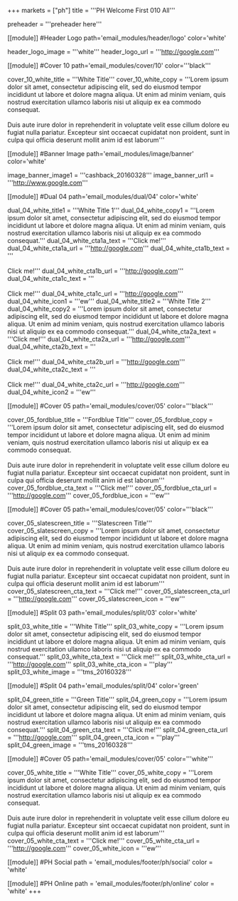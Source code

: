 +++
markets = ["ph"]
title = '''PH Welcome First 010 All'''

preheader = '''preheader here'''

[[module]] #Header Logo
path='email_modules/header/logo'
color='white'

  header_logo_image = '''white'''
  header_logo_url = '''http://google.com'''

[[module]] #Cover 10
path='email_modules/cover/10'
color='''black'''
 
  cover_10_white_title = '''White Title'''
  cover_10_white_copy = '''Lorem ipsum dolor sit amet, consectetur adipiscing elit, sed do eiusmod tempor incididunt ut labore et dolore magna aliqua. Ut enim ad minim veniam, quis nostrud exercitation ullamco laboris nisi ut aliquip ex ea commodo consequat.<br><br>Duis aute irure dolor in reprehenderit in voluptate velit esse cillum dolore eu fugiat nulla pariatur. Excepteur sint occaecat cupidatat non proident, sunt in culpa qui officia deserunt mollit anim id est laborum'''

[[module]] #Banner Image
path='email_modules/image/banner'
color='white'

  image_banner_image1 = '''cashback_20160328'''
  image_banner_url1 = '''http://www.google.com'''

[[module]] #Dual 04
path='email_modules/dual/04'
color='white'

  dual_04_white_title1 = '''White Title 1'''
  dual_04_white_copy1 = '''Lorem ipsum dolor sit amet, consectetur adipiscing elit, sed do eiusmod tempor incididunt ut labore et dolore magna aliqua. Ut enim ad minim veniam, quis nostrud exercitation ullamco laboris nisi ut aliquip ex ea commodo consequat.'''
  dual_04_white_cta1a_text = '''Click me!'''
  dual_04_white_cta1a_url = '''http://google.com'''
  dual_04_white_cta1b_text = '''</br></br>Click me!'''
  dual_04_white_cta1b_url = '''http://google.com'''
  dual_04_white_cta1c_text = '''</br></br>Click me!'''
  dual_04_white_cta1c_url = '''http://google.com'''
  dual_04_white_icon1 = '''ew'''
  dual_04_white_title2 = '''White Title 2'''
  dual_04_white_copy2 = '''Lorem ipsum dolor sit amet, consectetur adipiscing elit, sed do eiusmod tempor incididunt ut labore et dolore magna aliqua. Ut enim ad minim veniam, quis nostrud exercitation ullamco laboris nisi ut aliquip ex ea commodo consequat.'''
  dual_04_white_cta2a_text = '''Click me!'''
  dual_04_white_cta2a_url = '''http://google.com'''
  dual_04_white_cta2b_text = '''</br></br>Click me!'''
  dual_04_white_cta2b_url = '''http://google.com'''
  dual_04_white_cta2c_text = '''</br></br>Click me!'''
  dual_04_white_cta2c_url = '''http://google.com'''
  dual_04_white_icon2 = '''ew'''

[[module]] #Cover 05
path='email_modules/cover/05'
color='''black'''

  cover_05_fordblue_title = '''Fordblue Title'''
  cover_05_fordblue_copy = '''Lorem ipsum dolor sit amet, consectetur adipiscing elit, sed do eiusmod tempor incididunt ut labore et dolore magna aliqua. Ut enim ad minim veniam, quis nostrud exercitation ullamco laboris nisi ut aliquip ex ea commodo consequat.<br><br>Duis aute irure dolor in reprehenderit in voluptate velit esse cillum dolore eu fugiat nulla pariatur. Excepteur sint occaecat cupidatat non proident, sunt in culpa qui officia deserunt mollit anim id est laborum'''
  cover_05_fordblue_cta_text = '''Click me!'''
  cover_05_fordblue_cta_url = '''http://google.com'''
  cover_05_fordblue_icon = '''ew'''

[[module]] #Cover 05
path='email_modules/cover/05'
color='''black'''

  cover_05_slatescreen_title = '''Slatescreen Title'''
  cover_05_slatescreen_copy = '''Lorem ipsum dolor sit amet, consectetur adipiscing elit, sed do eiusmod tempor incididunt ut labore et dolore magna aliqua. Ut enim ad minim veniam, quis nostrud exercitation ullamco laboris nisi ut aliquip ex ea commodo consequat.<br><br>Duis aute irure dolor in reprehenderit in voluptate velit esse cillum dolore eu fugiat nulla pariatur. Excepteur sint occaecat cupidatat non proident, sunt in culpa qui officia deserunt mollit anim id est laborum'''
  cover_05_slatescreen_cta_text = '''Click me!'''
  cover_05_slatescreen_cta_url = '''http://google.com'''
  cover_05_slatescreen_icon = '''ew'''

[[module]] #Split 03
path='email_modules/split/03'
color='white'

  split_03_white_title = '''White Title'''
  split_03_white_copy = '''Lorem ipsum dolor sit amet, consectetur adipiscing elit, sed do eiusmod tempor incididunt ut labore et dolore magna aliqua. Ut enim ad minim veniam, quis nostrud exercitation ullamco laboris nisi ut aliquip ex ea commodo consequat.'''
  split_03_white_cta_text = '''Click me!'''
  split_03_white_cta_url = '''http://google.com'''
  split_03_white_cta_icon = '''play'''
  split_03_white_image = '''tms_20160328'''

[[module]] #Split 04
path='email_modules/split/04'
color='green'

  split_04_green_title = '''Green Title'''
  split_04_green_copy = '''Lorem ipsum dolor sit amet, consectetur adipiscing elit, sed do eiusmod tempor incididunt ut labore et dolore magna aliqua. Ut enim ad minim veniam, quis nostrud exercitation ullamco laboris nisi ut aliquip ex ea commodo consequat.'''
  split_04_green_cta_text = '''Click me!'''
  split_04_green_cta_url = '''http://google.com'''
  split_04_green_cta_icon = '''play'''
  split_04_green_image = '''tms_20160328'''

[[module]] #Cover 05
path='email_modules/cover/05'
color='''white'''

  cover_05_white_title = '''White Title'''
  cover_05_white_copy = '''Lorem ipsum dolor sit amet, consectetur adipiscing elit, sed do eiusmod tempor incididunt ut labore et dolore magna aliqua. Ut enim ad minim veniam, quis nostrud exercitation ullamco laboris nisi ut aliquip ex ea commodo consequat.<br><br>Duis aute irure dolor in reprehenderit in voluptate velit esse cillum dolore eu fugiat nulla pariatur. Excepteur sint occaecat cupidatat non proident, sunt in culpa qui officia deserunt mollit anim id est laborum'''
  cover_05_white_cta_text = '''Click me!'''
  cover_05_white_cta_url = '''http://google.com'''
  cover_05_white_icon = '''ew'''

[[module]] #PH Social
path = 'email_modules/footer/ph/social'
color = 'white'

[[module]] #PH Online
path = 'email_modules/footer/ph/online'
color = 'white'
+++